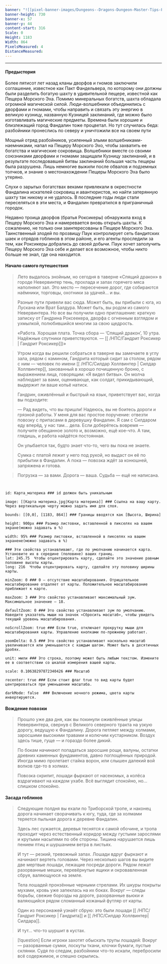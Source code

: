 ```yaml
---
banner: "![[pixel-banner-images/Dungeons--Dragons-Dungeon-Master-Tips-For-Making-Travel-Interesting-1.jpg]]"
banner-height: 730
banner-x: 57
banner-y: 44
content-start: 316
Scale: 0
Height: 1183
Width: 864
PixelsMeasured: 4
DistanceMeasured: 
---
```

***


#### **Предыстория**
Более  пятисот лет назад кланы дворфов и гномов заключили соглашение, известное как Пакт Фандельвера, по которому они должны были разделить богатую шахту в удивительной пещере, известной как Пещера Морского Эха. Помимо минеральных богатств, шахта обладала огромной магической силой. Люди-волшебники объединились с дворфами и гномами, чтобы направить и связать эту энергию в великую кузницу, названную Кузницей заклинаний, где можно было изготавливать магические предметы. Времена были хорошие и близлежащий город Фандалин тоже процветал. Но тут случилась беда: разбойники пронеслись по северу и уничтожили все на своем пути

Мощный отряд разбойников, усиленный злыми волшебниками-наемниками, напал на Пещеру Морского Эхо, чтобы захватить ее богатства и магические сокровища. Волшебники вместе со своими союзниками дворфами и гномами защищали Кузницу заклинаний, и в результате последовавшей битвы заклинаний большая часть пещеры была разрушена. Лишь немногие выжили после обвалов и подземных толчков, и знание о местонахождении Пещеры Морского Эха было утеряно.

Слухи о зарытых богатствах веками привлекали в окрестности Фандалина искателей сокровищ и авантюристов, но найти затерянную шахту так никому и не удалось. В последние годы люди стали переселяться в эти места, и Фандалин превратился в приграничный городок.

Недавно троица дворфов (братья Роксикеры) обнаружила вход в Пещеру Морского Эха и намеревается вновь открыть шахты. К сожалению, не только они заинтересованы в Пещере Морского Эха. Таинственный злодей по прозвищу Паук контролирует сеть бандитских шаек и отрядов гоблинов в этом районе, и его агенты проследили за тем, как Роксикеры добрались до своей добычи. Паук хочет заполучить Пещеру Морского Эха себе и делает все возможное, чтобы никто больше не знал, где она находится.

#### **Начало самого путешествия**

> Лето выдалось знойным, но сегодня в таверне «Спящий дракон» в городе Невервинтер тень, прохлада и запах горячего мяса наполняют зал. Это место — пересечение дорог, где собираются наёмники, торговцы, охотники за удачей… и вы.
>
> Разные пути привели вас сюда. Может быть, вы прибыли с юга, из Лускана или Врат Балдура. Может быть, вы родом из самого Невервинтера. Но все вы получили одно приглашение: краткую записку от Гандрина Роксеекера, дворфа с огненным взглядом и ухмылкой, полюбившийся многим за свою щедрость.
>
> «Работа. Хорошая плата. Точка сбора — ‘Спящий дракон’, 10 утра. Надёжные спутники приветствуются. — [[ /НПС/Гандрит Роксикер | Гандрит Роксикер]])»

> Утром когда вы решили собраться в таверне вы замечаете в углу зала, рядом с камином, Гандрита который сидит за столом, рядом с ним — человек по имени [[ /НПС/Силдар Холлвинтер | Силдар Холлвинтер]], закованный в хорошо почищенную броню, с выражением лица, говорящим: «Я видел битвы». Он молча наблюдает за вами, оценивающе, как солдат, прикидывающий, выдержит ли ваше копьё натиск.
>
> Гандрин, оживлённый и быстрый на язык, приветствует вас, когда вы подходите:
>
> — Рад видеть, что вы пришли! Надеюсь, вы не боитесь дороги и грязной работы. У меня для вас простое поручение: отвезти повозку с припасами в деревушку Фандалин. Я сам с Силдаром еду вперёд, у нас там... дела. Если доберётесь вовремя — получите обещанное золото и, возможно, ещё кое-что. А там, глядишь, и работа найдётся постоянная.
>
> Он улыбается так, будто знает что-то, чего вы пока не знаете.
>
> Сумка с платой лежит у него под рукой, но выдаст он её по прибытии в Фандалин. А пока — повозка ждёт за конюшней, запряжена и готова.


> Погрузка — за вами. Дорога — ваша. Судьба — ещё не написана.

```leaflet  


id: Карта_материка ### id должен быть уникальным

image: [[Карта материка.jpg|Карта материка]] ### Ссылка на вашу карту. Через вертикальную черту можно задать имя для слоя.

bounds: [[0,0], [1183, 864]] ### Границы вводятся как [Высота, Ширина]

height: 900px ### Размер листовки, вставленной в пикселях на вашем экране(можно задавать в %) 

width: 95% ### Размер листовки, вставленной в пикселях на вашем экраненe(можно задавать в %)

### Эти свойства устанавливают, где по умолчанию начинается карта. Установите их в середине (половине) ваших границ. 
lat: 245.75  Чтобы отцентрировать карту, сделайте это значение равным половине высоты карты.
long: 216  Чтобы отцентрировать карту, сделайте эту половину ширины карты.

minZoom: 0 ### 0 — отсутствие масштабирования. Отрицательное масштабирование отдаляет от карты. Положительное масштабирование приближает к карте.

maxZoom: 3 ### Это свойство устанавливает максимальный зум. Максимальное значение — 18.

defaultZoom: 0 ### Это свойство устанавливает зум по умолчанию. Наведите указатель мыши на значок «Сбросить масштаб», чтобы увидеть текущий уровень масштабирования.

noScrollZoom: true ### Если true, отключает прокрутку мыши для масштабирования карты. Управление кнопками по-прежнему работает.

zoomDelta: 0.5 ### Это свойство устанавливает насколько масштаб увеличивается или уменьшается с каждым шагом. Может быть в десятичных дробях.
 
unit: мили ### Это строка, поэтому может быть любым текстом. Измените ее в соответствии со шкалой измерения вашей карты.

scale: 0.10638297872340426 ### Масштаб

recenter: true ### Если стоит флаг true то вид карты будет центрироваться при уменьшении масштаба.

darkMode: false  ### Включение ночного режима, цвета карты инвертируются.
```

#### **Вождение повозки**
> Прошло уже два дня, как вы покинули оживлённые улицы Невервинтера, свернув с Великого северного тракта на узкую дорогу, ведущую к Фандалину. Дорога петляет между холмами, заросшими высокими травами и колючим кустарником. Воздух здесь тише, гуще — и гораздо более дикий.
> 
> По бокам начинают попадаться заросшие рощи, валуны, остатки древних каменных фундаментов, давно поглощённых природой. Иногда мимо пролетает стайка ворон, или слышен далекий вой волков где-то в холмах.
> 
> Повозка скрипит, лошади фыркают от насекомых, а колёса вздрагивают на каждом ухабе. Всё выглядит спокойно, но... слишком спокойно.

#### **Засада гоблинов**
> Следующие полдня вы ехали по Триборской тропе, и наконец дорога начинает сворачивать к югу, туда, где за холмами теряется пыльная дорога к деревне Фандалин.
> 
> Здесь лес сужается, деревья теснятся к самой обочине, и тропа проходит через естественный коридор между густыми зарослями и крутыми насыпями по обе стороны. Тишина нарушается лишь пением птиц и шуршанием ветра в листьях.
> 
> И тут — резкий, тревожный запах. Лошади вдруг фыркают и начинают вертеть головами. Через несколько шагов вы видите две мертвые лошади, лежащие посреди дороги. Рядом лежат разорванные мешки, перевёрнутые ящики и окровавленная сбруя, валяющуюся на земле.
> 
> Тела лошадей пронзённые черными стрелами. Их шкуры покрыты мухами, кровь уже запеклась на их боках. Вокруг — следы борьбы, свежие борозды на дороге, разорванные вьюки и валяющийся рядом сломанный кожаный футляр от карты.
> 
> Один из персонажей узнаёт сбрую: это были лошади [[ /НПС/Гандрит Роксикер | Гандрита]] и [[ /НПС/Силдар Холлвинтер| Силдара]].
> 
> И тут... что-то шуршит в кустах.

> [!question] 
> Если игроки захотят обыскать трупы лошадей: 
> Вокруг — разорванные сумки, лоскуты ткани, клочки бумаги, пустые склянки. Судя по следам, разбойники что-то искали, перебросили всё содержимое, и спешно скрылись.